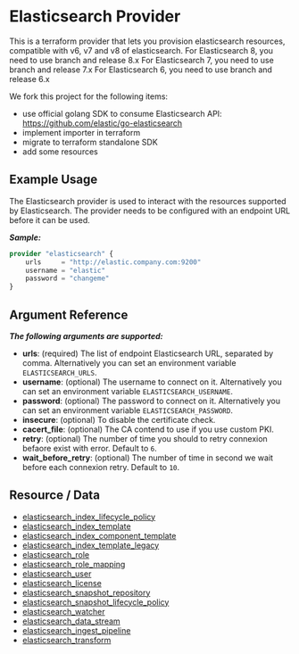 # Elasticsearch Provider

This is a terraform provider that lets you provision elasticsearch resources, compatible with v6, v7 and v8 of elasticsearch.
For Elasticsearch 8, you need to use branch and release 8.x
For Elasticsearch 7, you need to use branch and release 7.x
For Elasticsearch 6, you need to use branch and release 6.x

We fork this project for the following items:

- use official golang SDK to consume Elasticsearch API: https://github.com/elastic/go-elasticsearch
- implement importer in terraform
- migrate to terraform standalone SDK
- add some resources

## Example Usage

The Elasticsearch provider is used to interact with the
resources supported by Elasticsearch. The provider needs
to be configured with an endpoint URL before it can be used.

**_Sample:_**

```tf
provider "elasticsearch" {
    urls     = "http://elastic.company.com:9200"
    username = "elastic"
    password = "changeme"
}
```

## Argument Reference

**_The following arguments are supported:_**

- **urls**: (required) The list of endpoint Elasticsearch URL, separated by comma. Alternatively you can set an environment variable `ELASTICSEARCH_URLS`.
- **username**: (optional) The username to connect on it. Alternatively you can set an environment variable `ELASTICSEARCH_USERNAME`.
- **password**: (optional) The password to connect on it. Alternatively you can set an environment variable `ELASTICSEARCH_PASSWORD`.
- **insecure**: (optional) To disable the certificate check.
- **cacert_file**: (optional) The CA contend to use if you use custom PKI.
- **retry**: (optional) The number of time you should to retry connexion befaore exist with error. Default to `6`.
- **wait_before_retry**: (optional) The number of time in second we wait before each connexion retry. Default to `10`.

## Resource / Data

- [elasticsearch_index_lifecycle_policy](resources/elasticsearch_index_lifecycle_policy.md)
- [elasticsearch_index_template](resources/elasticsearch_index_template.md)
- [elasticsearch_index_component_template](resources/elasticsearch_index_component_template.md)
- [elasticsearch_index_template_legacy](resources/elasticsearch_index_template_legacy.md)
- [elasticsearch_role](resources/elasticsearch_role.md)
- [elasticsearch_role_mapping](resources/elasticsearch_role_mapping.md)
- [elasticsearch_user](resources/elasticsearch_user.md)
- [elasticsearch_license](resources/elasticsearch_license.md)
- [elasticsearch_snapshot_repository](resources/elasticsearch_snapshot_repository.md)
- [elasticsearch_snapshot_lifecycle_policy](resources/elasticsearch_snapshot_lifecycle_policy.md)
- [elasticsearch_watcher](resources/elasticsearch_watcher.md)
- [elasticsearch_data_stream](resources/elasticsearch_data_stream.md)
- [elasticsearch_ingest_pipeline](resources/elasticsearch_ingest_pipeline.md)
- [elasticsearch_transform](resources/elasticsearch_transform.md)
